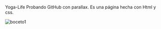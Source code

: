 Yoga-Life
Probando GitHub con parallax.
Es una página hecha con Html y css.

![boceto1](https://user-images.githubusercontent.com/53599271/89401829-35cb7500-d716-11ea-903c-08b8d18bee8d.PNG)
